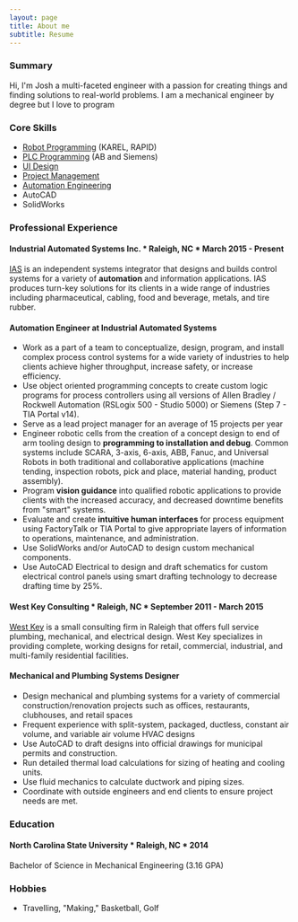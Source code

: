 ```yaml
---
layout: page
title: About me
subtitle: Resume
---
```


### Summary

Hi, I'm Josh a multi-faceted engineer with a passion for creating things and finding solutions to real-world problems. I am a mechanical engineer by degree but I love to program 

### Core Skills

- [Robot Programming](https://josh-best.github.io/tags/#Robot%20Programming) (KAREL, RAPID)
- [PLC Programming](https://josh-best.github.io/tags/#PLC%20Programming) (AB and Siemens)
- [UI Design](https://josh-best.github.io/tags/#UI%20Design)
- [Project Management](https://josh-best.github.io/tags/#Project%20Management)
- [Automation Engineering](https://josh-best.github.io/tags/#Automation)
- AutoCAD
- SolidWorks

### Professional Experience
 
 
#### Industrial Automated Systems Inc. * Raleigh, NC * March 2015 - Present
[IAS](http://ias-nc.com/) is an independent systems integrator that designs and builds control systems for a variety of **automation**
and information applications. IAS produces turn-key solutions for its clients in a wide range of industries
including pharmaceutical, cabling, food and beverage, metals, and tire rubber.

#### Automation Engineer at Industrial Automated Systems
- Work as a part of a team to conceptualize, design, program, and install complex process control systems for a wide variety of industries to help clients achieve higher throughput, increase safety, or increase efficiency.
- Use object oriented programming concepts to create custom logic programs for process controllers using all versions of Allen Bradley / Rockwell Automation (RSLogix 500 - Studio 5000) or Siemens (Step 7 - TIA Portal v14).
- Serve as a lead project manager for an average of 15 projects per year
- Engineer robotic cells from the creation of a concept design to end of arm tooling design to **programming to installation and debug**. Common systems include SCARA, 3-axis, 6-axis, ABB, Fanuc, and Universal Robots in both traditional and collaborative applications (machine tending, inspection robots, pick and place, material handing, product assembly).
- Program **vision guidance** into qualified robotic applications to provide clients with the increased accuracy, and decreased downtime benefits from "smart" systems.
- Evaluate and create **intuitive human interfaces** for process equipment using FactoryTalk or TIA Portal to give appropriate layers of information to operations, maintenance, and administration.
- Use SolidWorks and/or AutoCAD to design custom mechanical components.
- Use AutoCAD Electrical to design and draft schematics for custom electrical control panels using smart drafting technology to decrease drafting time by 25%.
 
 
#### West Key Consulting * Raleigh, NC * September 2011 - March 2015
[West Key](http://www.westkeyconsulting.com/) is a small consulting firm in Raleigh that offers full service plumbing, mechanical, and electrical design. West Key specializes in providing complete, working designs for retail, commercial, industrial, and multi-family
residential facilities.

#### Mechanical and Plumbing Systems Designer
- Design mechanical and plumbing systems for a variety of commercial construction/renovation
projects such as offices, restaurants, clubhouses, and retail spaces
- Frequent experience with split-system, packaged, ductless, constant air volume, and variable air
volume HVAC designs
- Use AutoCAD to draft designs into official drawings for municipal permits and construction.
- Run detailed thermal load calculations for sizing of heating and cooling units.
- Use fluid mechanics to calculate ductwork and piping sizes.
- Coordinate with outside engineers and end clients to ensure project needs are met.


### Education


#### North Carolina State University * Raleigh, NC * 2014
Bachelor of Science in Mechanical Engineering (3.16 GPA)


### Hobbies
- Travelling, "Making," Basketball, Golf
